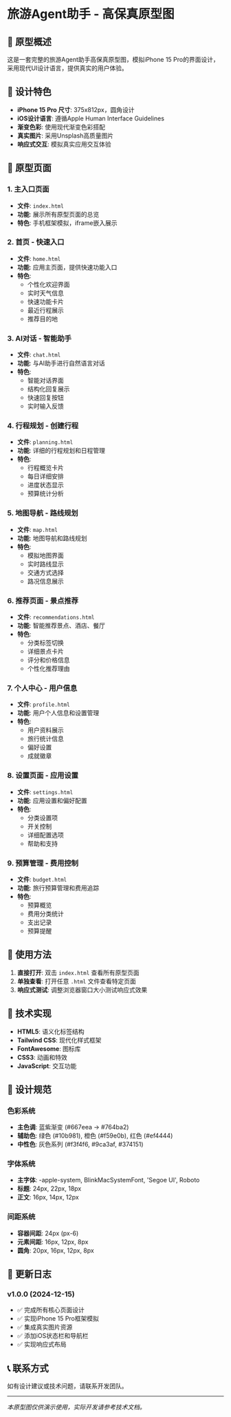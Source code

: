 # 旅游Agent助手 - 高保真原型图

## 📱 原型概述

这是一套完整的旅游Agent助手高保真原型图，模拟iPhone 15 Pro的界面设计，采用现代UI设计语言，提供真实的用户体验。

## 🎨 设计特色

- **iPhone 15 Pro 尺寸**: 375x812px，圆角设计
- **iOS设计语言**: 遵循Apple Human Interface Guidelines
- **渐变色彩**: 使用现代渐变色彩搭配
- **真实图片**: 采用Unsplash高质量图片
- **响应式交互**: 模拟真实应用交互体验

## 📄 原型页面

### 1. 主入口页面
- **文件**: `index.html`
- **功能**: 展示所有原型页面的总览
- **特色**: 手机框架模拟，iframe嵌入展示

### 2. 首页 - 快速入口
- **文件**: `home.html`
- **功能**: 应用主页面，提供快速功能入口
- **特色**: 
  - 个性化欢迎界面
  - 实时天气信息
  - 快速功能卡片
  - 最近行程展示
  - 推荐目的地

### 3. AI对话 - 智能助手
- **文件**: `chat.html`
- **功能**: 与AI助手进行自然语言对话
- **特色**:
  - 智能对话界面
  - 结构化回复展示
  - 快速回复按钮
  - 实时输入反馈

### 4. 行程规划 - 创建行程
- **文件**: `planning.html`
- **功能**: 详细的行程规划和日程管理
- **特色**:
  - 行程概览卡片
  - 每日详细安排
  - 进度状态显示
  - 预算统计分析

### 5. 地图导航 - 路线规划
- **文件**: `map.html`
- **功能**: 地图导航和路线规划
- **特色**:
  - 模拟地图界面
  - 实时路线显示
  - 交通方式选择
  - 路况信息展示

### 6. 推荐页面 - 景点推荐
- **文件**: `recommendations.html`
- **功能**: 智能推荐景点、酒店、餐厅
- **特色**:
  - 分类标签切换
  - 详细景点卡片
  - 评分和价格信息
  - 个性化推荐理由

### 7. 个人中心 - 用户信息
- **文件**: `profile.html`
- **功能**: 用户个人信息和设置管理
- **特色**:
  - 用户资料展示
  - 旅行统计信息
  - 偏好设置
  - 成就徽章

### 8. 设置页面 - 应用设置
- **文件**: `settings.html`
- **功能**: 应用设置和偏好配置
- **特色**:
  - 分类设置项
  - 开关控制
  - 详细配置选项
  - 帮助和支持

### 9. 预算管理 - 费用控制
- **文件**: `budget.html`
- **功能**: 旅行预算管理和费用追踪
- **特色**:
  - 预算概览
  - 费用分类统计
  - 支出记录
  - 预算提醒

## 🚀 使用方法

1. **直接打开**: 双击 `index.html` 查看所有原型页面
2. **单独查看**: 打开任意 `.html` 文件查看特定页面
3. **响应式测试**: 调整浏览器窗口大小测试响应式效果

## 🎯 技术实现

- **HTML5**: 语义化标签结构
- **Tailwind CSS**: 现代化样式框架
- **FontAwesome**: 图标库
- **CSS3**: 动画和特效
- **JavaScript**: 交互功能

## 📱 设计规范

### 色彩系统
- **主色调**: 蓝紫渐变 (#667eea → #764ba2)
- **辅助色**: 绿色 (#10b981), 橙色 (#f59e0b), 红色 (#ef4444)
- **中性色**: 灰色系列 (#f3f4f6, #9ca3af, #374151)

### 字体系统
- **主字体**: -apple-system, BlinkMacSystemFont, 'Segoe UI', Roboto
- **标题**: 24px, 22px, 18px
- **正文**: 16px, 14px, 12px

### 间距系统
- **容器间距**: 24px (px-6)
- **元素间距**: 16px, 12px, 8px
- **圆角**: 20px, 16px, 12px, 8px

## 🔄 更新日志

### v1.0.0 (2024-12-15)
- ✅ 完成所有核心页面设计
- ✅ 实现iPhone 15 Pro框架模拟
- ✅ 集成真实图片资源
- ✅ 添加iOS状态栏和导航栏
- ✅ 实现响应式布局

## 📞 联系方式

如有设计建议或技术问题，请联系开发团队。

---

*本原型图仅供演示使用，实际开发请参考技术文档。* 